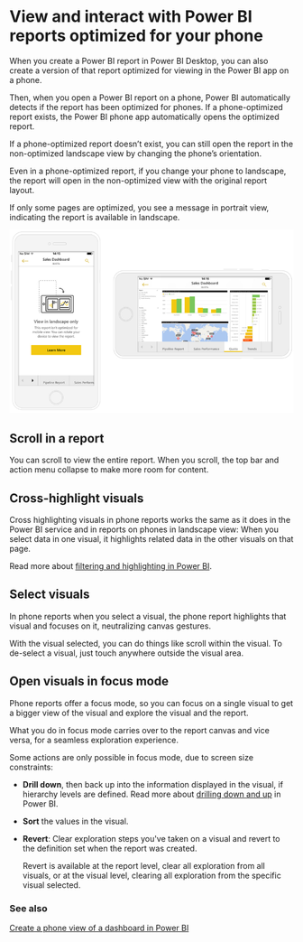 <properties 
   pageTitle="View and interact with Power BI reports optimized for your phone"
   description="Read about interacting with report pages optimized for viewing in the Power BI phone apps."
   services="powerbi" 
   documentationCenter="" 
   authors="maggiesMSFT" 
   manager="mblythe" 
   backup=""
   editor=""
   tags=""
   qualityFocus="no"
   qualityDate=""/>
 
<tags
   ms.service="powerbi"
   ms.devlang="NA"
   ms.topic="article"
   ms.tgt_pltfrm="NA"
   ms.workload="powerbi"
   ms.date="09/19/2016"
   ms.author="maggies"/>

# View and interact with Power BI reports optimized for your phone 

When you create a Power BI report in Power BI Desktop, you can also create a version of that report optimized for viewing in the Power BI app on a phone.

Then, when you open a Power BI report on a phone, Power BI automatically detects if the report has been optimized for phones. If a phone-optimized report exists, the Power BI phone app automatically opens the optimized report.

If a phone-optimized report doesn’t exist, you can still open the report in the non-optimized landscape view by changing the phone’s orientation.  

Even in a phone-optimized report, if you change your phone to landscape, the report will open in the non-optimized view with the original report layout.

If only some pages are optimized, you see a message in portrait view, indicating the report is available in landscape.

![](media/powerbi-desktop-create-phone-report/06-power-bi-phone-report-page-not-optimized.png)

## Scroll in a report
You can scroll to view the entire report. When you scroll, the top bar and action menu collapse to make more room for content.

## Cross-highlight visuals
Cross highlighting visuals in phone reports works the same as it does in the Power BI service and in reports on phones in landscape view: When you select data in one visual, it highlights related data in the other visuals on that page.

Read more about [filtering and highlighting in Power BI](powerbi-service-about-filters-and-highlighting-in-reports.md).

## Select visuals
In phone reports when you select a visual, the phone report highlights that visual and focuses on it, neutralizing canvas gestures.

With the visual selected, you can do things like scroll within the visual. To de-select a visual, just touch anywhere outside the visual area.

## Open visuals in focus mode
Phone reports offer a focus mode, so you can focus on a single visual to get a bigger view of the visual and explore the visual and the report.

What you do in focus mode carries over to the report canvas and vice versa, for a seamless exploration experience.

Some actions are only possible in focus mode, due to screen size constraints:

- **Drill down**, then back up into the information displayed in the visual, if hierarchy levels are defined.
    Read more about [drilling down and up](powerbi-service-drill-down-in-a-visualization.md) in Power BI.
- **Sort** the values in the visual.
- **Revert**: Clear exploration steps you've taken on a visual and revert to the definition set when the report was created.

    Revert is available at the report level, clear all exploration from all visuals, or at the visual level, clearing all exploration from the specific visual selected.   

### See also
[Create a phone view of a dashboard in Power BI](powerbi-service-create-dashboard-phone-view.md)
